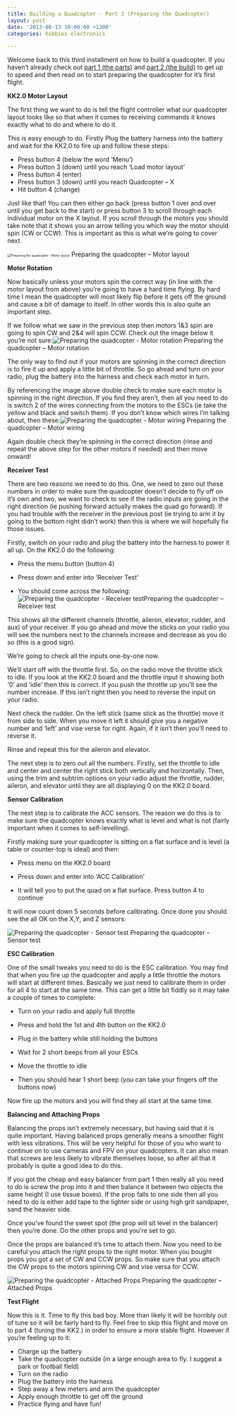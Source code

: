 ```yaml
---
title: Building a Quadcopter - Part 3 (Preparing the Quadcopter)
layout: post
date: '2013-08-13 10:00:00 +1300'
categories: hobbies electronics

---
```


Welcome back to this third installment on how to build a quadcopter. If you haven’t already check out [part 1 (the parts)](http://veb.co.nz/hobbies/electronics/2013/08/06/build-a-quadcopter-part-1.html) and [part 2 (the build)](http://veb.co.nz/hobbies/electronics/2013/08/06/build-a-quadcopter-part-2.html) to get up to speed and then read on to start preparing the quadcopter for it’s first flight.

**KK2.0 Motor Layout**

The first thing we want to do is tell the flight controller what our quadcopter layout looks like so that when it comes to receiving commands it knows exactly what to do and where to do it.

This is easy enough to do. Firstly Plug the battery harness into the battery and wait for the KK2.0 to fire up and follow these steps:

- Press button 4 (below the word ‘Menu’)
- Press button 3 (down) until you reach ‘Load motor layout’
- Press button 4 (enter)
- Press button 3 (down) until you reach Quadcopter – X
- Hit button 4 (change)

Just like that! You can then either go back (press button 1 over and over until you get back to the start) or press button 3 to scroll through each individual motor on the X layout. If you scroll through the motors you should take note that it shows you an arrow telling you which way the motor should spin (CW or CCW). This is important as this is what we’re going to cover next.

<img src="https://i.imgur.com/Rvhok2q.png" alt="Preparing the quadcopter - Motor layout" style="zoom:50%;" />
Preparing the quadcopter – Motor layout

**Motor Rotation**

Now basically unless your motors spin the correct way (in line with the motor layout from above) you’re going to have a hard time flying. By hard time I mean the quadcopter will most likely flip before it gets off the ground and cause a bit of damage to itself. In other words this is also quite an important step.

If we follow what we saw in the previous step then motors 1&3 spin are going to spin CW and 2&4 will spin CCW. Check out the image below it you’re not sure:![Preparing the quadcopter - Motor rotation](https://i.imgur.com/qu1TtPi.png)
Preparing the quadcopter – Motor rotation

The only way to find out if your motors are spinning in the correct direction is to fire it up and apply a little bit of throttle. So go ahead and turn on your radio, plug the battery into the harness and check each motor in turn.

By referencing the image above double check to make sure each motor is spinning in the right direction. If you find they aren’t, then all you need to do is switch 2 of the wires connecting from the motors to the ESCs (ie take the yellow and black and switch them). If you don’t know which wires I’m talking about, then these:![Preparing the quadcopter - Motor wiring](https://i.imgur.com/gqLDSw0.png)
Preparing the quadcopter – Motor wiring

Again double check they’re spinning in the correct direction (rinse and repeat the above step for the other motors if needed) and then move onward!

**Receiver Test**

There are two reasons we need to do this. One, we need to zero out these numbers in order to make sure the quadcopter doesn’t decide to fly off on it’s own and two, we want to check to see if the radio inputs are going in the right direction (ie pushing forward actually makes the quad go forward). If you had trouble with the receiver in the previous post (ie trying to arm it by going to the bottom right didn’t work) then this is where we will hopefully fix those issues.

Firstly, switch on your radio and plug the battery into the harness to power it all up. On the KK2.0 do the following:

- Press the menu button (button 4)

- Press down and enter into ‘Receiver Test’

- You should come across the following:![Preparing the quadcopter - Receiver test](https://i.imgur.com/1g56fL3.png)Preparing the quadcopter – Receiver test

This shows all the different channels (throttle, aileron, elevator, rudder, and aux) of your receiver. If you go ahead and move the sticks on your radio you will see the numbers next to the channels increase and decrease as you do so (this is a good sign).

We’re going to check all the inputs one-by-one now.

We’ll start off with the throttle first. So, on the radio move the throttle stick to idle. If you look at the KK2.0 board and the throttle input it showing both ‘0’ and ‘idle’ then this is correct. If you push the throttle up you’ll see the number increase. If this isn’t right then you need to reverse the input on your radio.

Next check the rudder. On the left stick (same stick as the throttle) move it from side to side. When you move it left it should give you a negative number and ‘left’ and vise verse for right. Again, if it isn’t then you’ll need to reverse it.

Rinse and repeat this for the aileron and elevator.

The next step is to zero out all the numbers. Firstly, set the throttle to idle and center and center the right stick both vertically and horizontally. Then, using the trim and subtrim options on your radio adjust the throttle, rudder, aileron, and elevator until they are all displaying 0 on the KK2.0 board.

 **Sensor Calibration**

The next step is to calibrate the ACC sensors. The reason we do this is to make sure the quadcopter knows exactly what is level and what is not (fairly important when it comes to self-levelling).

Firstly making sure your quadcopter is sitting on a flat surface and is level (a table or counter-top is ideal) and then:

- Press menu on the KK2.0 board

- Press down and enter into ‘ACC Calibration’

- It will tell you to put the quad on a flat surface. Press button 4 to continue

    
  

It will now count down 5 seconds before calibrating. Once done you should see the all OK on the X,Y, and Z sensors:

![Preparing the quadcopter - Sensor test](https://i.imgur.com/9XOc0v0.png)
Preparing the quadcopter – Sensor test

**ESC Calibration**

One of the small tweaks you need to do is the ESC calibration. You may find that when you fire up the quadcopter and apply a little throttle the motors will start at different times. Basically we just need to calibrate them in order for all 4 to start at the same time. This can get a little bit fiddly so it may take a couple of times to complete:

- Turn on your radio and apply full throttle

- Press and hold the 1st and 4th button on the KK2.0

- Plug in the battery while still holding the buttons

- Wait for 2 short beeps from all your ESCs

- Move the throttle to idle

- Then you should hear 1 short beep (you can take your fingers off the buttons now)

Now fire up the motors and you will find they all start at the same time.

**Balancing and Attaching Props**

Balancing the props isn’t extremely necessary, but having said that it is quite important. Having balanced props generally means a smoother flight with less vibrations. This will be very helpful for those of you who want to continue on to use cameras and FPV on your quadcopters. It can also mean that screws are less likely to vibrate themselves loose, so after all that it probably is quite a good idea to do this.

If you got the cheap and easy balancer from part 1 then really all you need to do is screw the prop into it and then balance it between two objects the same height (I use tissue boxes). If the prop falls to one side then all you need to do is either add tape to the lighter side or using high grit sandpaper, sand the heavier side.

Once you’ve found the sweet spot (the prop will sit level in the balancer) then you’re done. Do the other props and you’re set to go.

Once the props are balanced it’s time to attach them. Now you need to be careful you attach the right props to the right motor. When you bought props you got a set of CW and CCW props. So make sure that you attach the CW props to the motors spinning CW and vise versa for CCW.



![Preparing the quadcopter - Attached Props](https://i.imgur.com/xnYIfAH.png)
Preparing the quadcopter – Attached Props

**Test Flight**

Now this is it. Time to fly this bad boy. More than likely it will be horribly out of tune so it will be fairly hard to fly. Feel free to skip this flight and move on to part 4 (tuning the KK2.) in order to ensure a more stable flight. However if you’re feeling up to it:

- Charge up the battery
- Take the quadcopter outside (in a large enough area to fly. I suggest a park or football field)
- Turn on the radio
- Plug the battery into the harness
- Step away a few meters and arm the quadcopter
- Apply enough throttle to get off the ground
- Practice flying and have fun!